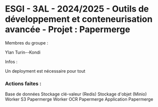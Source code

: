 # ESGI - 3AL - 2024/2025 - Outils de développement et conteneurisation avancée - Projet : Papermerge


Membres du groupe :

Ylan Turin--Kondi


Infos :

Un deployment est nécessaire pour tout

### Actions faites : 

Base de données
Stockage clé-valeur (Redis)
Stockage d'objet (Minio)
Worker S3 Papermerge
Worker OCR Papermerge
Application Papermerge
